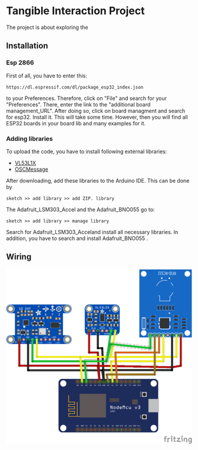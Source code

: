 # Tangible Interaction Project
The project is about exploring the

## Installation 
### Esp 2866 
First of all, you have to enter this:
```
https://dl.espressif.com/dl/package_esp32_index.json
```

to your Preferences. Therefore, click on "File" and search for your
"Preferences". There, enter the link to the "additional board management_URL".
After doing so, click on board managment and search for esp32. Install it.
This will take some time. However, then you will find all ESP32 boards in your 
board lib and many examples for it.

### Adding libraries 
To upload the code, you have to install following external libraries:

* [VL53L1X](https://github.com/pololu/vl53l1x-arduino) 
* [OSCMessage](https://github.com/CNMAT/OSC) 

After downloading, add these libraries to the Arduino IDE. This
can be done by 

```
sketch >> add library >> add ZIP. library
```

The Adafruit_LSM303_Accel and the Adafruit_BNO055 go to:
```
sketch >> add library >> manage library
```
Search for Adafruit_LSM303_Acceland install all necessary libraries. In addition, you have to search and install Adafruit_BNO055 .

## Wiring
![Image of the wiring](/images/Tangible_Interfaces_Project_Steckplatine.png)
